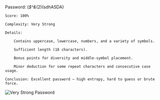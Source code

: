 Password: (*$^&*(2)(sdhASDA)

    Score: 100%

    Complexity: Very Strong

    Details:

        Contains uppercase, lowercase, numbers, and a variety of symbols.

        Sufficient length (18 characters).

        Bonus points for diversity and middle-symbol placement.

        Minor deduction for some repeat characters and consecutive case usage.

    Conclusion: Excellent password – high entropy, hard to guess or brute force.
![Very Strong Password](https://github.com/user-attachments/assets/9a527d7f-1445-4f22-a299-1456542843f1)
